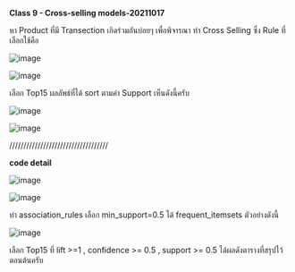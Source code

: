 **Class 9 - Cross-selling models-20211017**

หา Product ที่มี Transection เกิดร่วมกันบ่อยๆ เพื่อพิจารณา ทำ Cross Selling ซึ่ง Rule ที่เลือกใช้คือ

![image](https://user-images.githubusercontent.com/73054276/146981182-b989dc01-bf43-4304-98c0-9314ccfeabbb.png)

![image](https://user-images.githubusercontent.com/73054276/146981225-9c5a8b46-8ec7-49df-bf8c-c42cd9b57cd9.png)

เลือก Top15 ผลลัพธ์ที่ได้ sort ตามค่า Support เห็นดังนี้ครับ

![image](https://user-images.githubusercontent.com/73054276/146628289-7c2e9809-4cd0-41d5-99fa-1e5e09003ebd.png)

![image](https://user-images.githubusercontent.com/73054276/146628261-7adc1475-4e45-4eb2-be7d-945071fb0e50.png)

///////////////////////////////////

**code detail**

![image](https://user-images.githubusercontent.com/73054276/147032394-49adbcd2-b04a-4d90-adcd-894c903d41bb.png)

![image](https://user-images.githubusercontent.com/73054276/147032877-7ba798ef-7ab4-4e43-b28c-72dff65a2818.png)

ทำ association_rules เลือก min_support=0.5 ได้ frequent_itemsets ตัวอย่างดังนี้

![image](https://user-images.githubusercontent.com/73054276/147032924-d6ab2e1e-e11f-4390-bb4a-f7ef12b9661c.png)

เลือก Top15 ที่ lift >=1 ,  confidence >= 0.5 , support >= 0.5 ได้ผลดังตารางที่สรุปไว้ตอนต้นครับ



